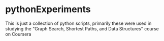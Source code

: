 # pythonExperiments

This is just a collection of python scripts, primarily these were used in studying the "Graph Search, Shortest Paths, and Data Structures" course on Coursera
